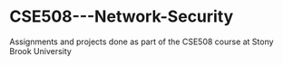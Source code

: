 # CSE508---Network-Security
Assignments and projects done as part of the CSE508 course at Stony Brook University
